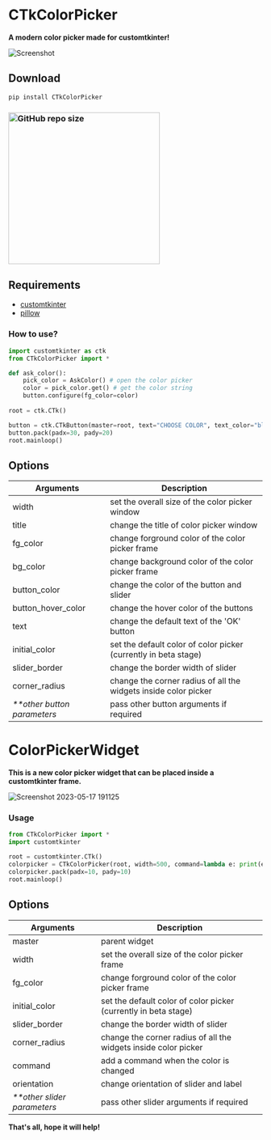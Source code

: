 # CTkColorPicker
**A modern color picker made for customtkinter!**

![Screenshot](https://user-images.githubusercontent.com/89206401/209182773-d76bf05c-610e-4297-aec5-7bb61a11d6d3.jpg)

## Download

```
pip install CTkColorPicker
```

### [<img alt="GitHub repo size" src="https://img.shields.io/github/repo-size/Akascape/CTkColorPicker?&color=white&label=Source%20Code&logo=Python&logoColor=yellow&style=for-the-badge"  width="300">](https://github.com/Akascape/CTkColorPicker/archive/refs/heads/main.zip)

## Requirements
- [customtkinter](https://github.com/TomSchimansky/CustomTkinter)
- [pillow](https://pypi.org/project/Pillow/)

### How to use?
```python
import customtkinter as ctk
from CTkColorPicker import *

def ask_color():
    pick_color = AskColor() # open the color picker
    color = pick_color.get() # get the color string
    button.configure(fg_color=color)
    
root = ctk.CTk()

button = ctk.CTkButton(master=root, text="CHOOSE COLOR", text_color="black", command=ask_color)
button.pack(padx=30, pady=20)
root.mainloop()
```

## Options
| Arguments | Description |
|---------|-------------|
| width | set the overall size of the color picker window |
| title | change the title of color picker window |
| fg_color | change forground color of the color picker frame |
| bg_color | change background color of the color picker frame |
| button_color | change the color of the button and slider |
| button_hover_color | change the hover color of the buttons |
| text | change the default text of the 'OK' button |
| initial_color | set the default color of color picker (currently in beta stage) |
| slider_border | change the border width of slider |
| corner_radius | change the corner radius of all the widgets inside color picker |
| _**other button parameters_ | pass other button arguments if required |

# ColorPickerWidget
**This is a new color picker widget that can be placed inside a customtkinter frame.**

![Screenshot 2023-05-17 191125](https://github.com/Akascape/CTkColorPicker/assets/89206401/ca03751a-90a3-45e6-8ba4-745a92ab1c12)

### Usage
```python
from CTkColorPicker import *
import customtkinter

root = customtkinter.CTk()
colorpicker = CTkColorPicker(root, width=500, command=lambda e: print(e))
colorpicker.pack(padx=10, pady=10)
root.mainloop()
```

## Options
| Arguments | Description |
|---------|-------------|
| master | parent widget |
| width | set the overall size of the color picker frame |
| fg_color | change forground color of the color picker frame |
| initial_color | set the default color of color picker (currently in beta stage) |
| slider_border | change the border width of slider |
| corner_radius | change the corner radius of all the widgets inside color picker |
| command | add a command when the color is changed |
| orientation | change orientation of slider and label |
| _**other slider parameters_ | pass other slider arguments if required |

**That's all, hope it will help!**
